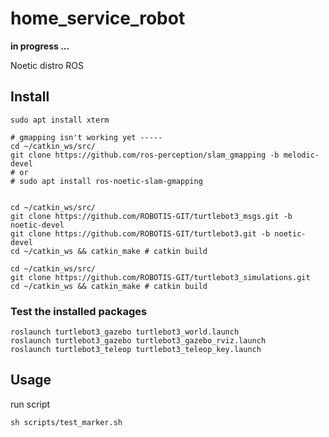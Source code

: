 # home_service_robot

**in progress ...** 


Noetic distro ROS

## Install

```
sudo apt install xterm

# gmapping isn't working yet -----
cd ~/catkin_ws/src/
git clone https://github.com/ros-perception/slam_gmapping -b melodic-devel
# or
# sudo apt install ros-noetic-slam-gmapping


cd ~/catkin_ws/src/
git clone https://github.com/ROBOTIS-GIT/turtlebot3_msgs.git -b noetic-devel
git clone https://github.com/ROBOTIS-GIT/turtlebot3.git -b noetic-devel
cd ~/catkin_ws && catkin_make # catkin build

cd ~/catkin_ws/src/
git clone https://github.com/ROBOTIS-GIT/turtlebot3_simulations.git
cd ~/catkin_ws && catkin_make # catkin build
```
<!-- 
git clone https://github.com/ros-perception/slam_gmapping
git clone https://github.com/turtlebot/turtlebot
git clone https://github.com/turtlebot/turtlebot_interactions
git clone https://github.com/turtlebot/turtlebot_simulator
cd ~/catkin_ws/
source devel/setup.bash
rosdep -i install gmapping
rosdep -i install turtlebot_teleop
rosdep -i install turtlebot_rviz_launchers
rosdep -i install turtlebot_gazebo
catkin_make // catkin build
source devel/setup.bash 

```
sudo apt-get install ros-kinetic-turtlebot ros-kinetic-turtlebot-apps ros-kinetic-turtlebot-interactions ros-kinetic-turtlebot-simulator ros-kinetic-kobuki-ftdi ros-kinetic-ar-track-alvar-msgs
```

The vm had an error, but this shouldn't be present in a fresh install

```
git clone git://github.com/ros/rospkg.git
python setup.py install --user
``` 
or (this works for me!)

```
apt-get install python-rospkg
```
-->

### Test the installed packages

```
roslaunch turtlebot3_gazebo turtlebot3_world.launch
roslaunch turtlebot3_gazebo turtlebot3_gazebo_rviz.launch
roslaunch turtlebot3_teleop turtlebot3_teleop_key.launch
```
<!-- roslaunch turtlebot3_gazebo gmapping_demo.launch
roslaunch turtlebot_rviz_launchers view_navigation.launch -->

## Usage

run script

```
sh scripts/test_marker.sh
```
<!-- 
Create a map driving the robot throught the world. before close de gmapping and rviz terminals, save the map,

```
rosrun map_server map_saver -f ~/gmapping_01
``` -->


